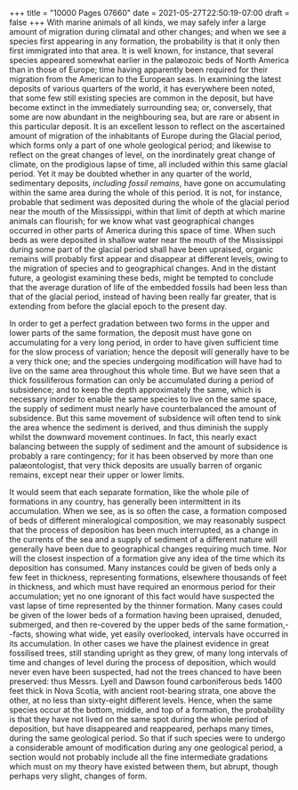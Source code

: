 +++
title = "10000 Pages 07660"
date = 2021-05-27T22:50:19-07:00
draft = false
+++
With marine animals of all kinds, we may safely infer a large amount of migration during climatal and other changes; and when we see a species first appearing in any formation, the probability is that it only then first immigrated into that area. It is well known, for instance, that several species appeared somewhat earlier in the palæozoic beds of North America than in those of Europe; time having apparently been required for their migration from the American to the European seas. In examining the latest deposits of various quarters of the world, it has everywhere been noted, that some few still existing species are common in the deposit, but have become extinct in the immediately surrounding sea; or, conversely, that some are now abundant in the neighbouring sea, but are rare or absent in this particular deposit. It is an excellent lesson to reflect on the ascertained amount of migration of the inhabitants of Europe during the Glacial period, which forms only a part of one whole geological period; and likewise to reflect on the great changes of level, on the inordinately great change of climate, on the prodigious lapse of time, all included within this same glacial period. Yet it may be doubted whether in any quarter of the world, sedimentary deposits, _including fossil remains_, have gone on accumulating within the same area during the whole of this period. It is not, for instance, probable that sediment was deposited during the whole of the glacial period near the mouth of the Mississippi, within that limit of depth at which marine animals can flourish; for we know what vast geographical changes occurred in other parts of America during this space of time. When such beds as were deposited in shallow water near the mouth of the Mississippi during some part of the glacial period shall have been upraised, organic remains will probably first appear and disappear at different levels, owing to the migration of species and to geographical changes. And in the distant future, a geologist examining these beds, might be tempted to conclude that the average duration of life of the embedded fossils had been less than that of the glacial period, instead of having been really far greater, that is extending from before the glacial epoch to the present day.

In order to get a perfect gradation between two forms in the upper and lower parts of the same formation, the deposit must have gone on accumulating for a very long period, in order to have given sufficient time for the slow process of variation; hence the deposit will generally have to be a very thick one; and the species undergoing modification will have had to live on the same area throughout this whole time. But we have seen that a thick fossiliferous formation can only be accumulated during a period of subsidence; and to keep the depth approximately the same, which is necessary inorder to enable the same species to live on the same space, the supply of sediment must nearly have counterbalanced the amount of subsidence. But this same movement of subsidence will often tend to sink the area whence the sediment is derived, and thus diminish the supply whilst the downward movement continues. In fact, this nearly exact balancing between the supply of sediment and the amount of subsidence is probably a rare contingency; for it has been observed by more than one palæontologist, that very thick deposits are usually barren of organic remains, except near their upper or lower limits.

It would seem that each separate formation, like the whole pile of formations in any country, has generally been intermittent in its accumulation. When we see, as is so often the case, a formation composed of beds of different mineralogical composition, we may reasonably suspect that the process of deposition has been much interrupted, as a change in the currents of the sea and a supply of sediment of a different nature will generally have been due to geographical changes requiring much time. Nor will the closest inspection of a formation give any idea of the time which its deposition has consumed. Many instances could be given of beds only a few feet in thickness, representing formations, elsewhere thousands of feet in thickness, and which must have required an enormous period for their accumulation; yet no one ignorant of this fact would have suspected the vast lapse of time represented by the thinner formation. Many cases could be given of the lower beds of a formation having been upraised, denuded, submerged, and then re-covered by the upper beds of the same formation,--facts, showing what wide, yet easily overlooked, intervals have occurred in its accumulation. In other cases we have the plainest evidence in great fossilised trees, still standing upright as they grew, of many long intervals of time and changes of level during the process of deposition, which would never even have been suspected, had not the trees chanced to have been preserved: thus Messrs. Lyell and Dawson found carboniferous beds 1400 feet thick in Nova Scotia, with ancient root-bearing strata, one above the other, at no less than sixty-eight different levels. Hence, when the same species occur at the bottom, middle, and top of a formation, the probability is that they have not lived on the same spot during the whole period of deposition, but have disappeared and reappeared, perhaps many times, during the same geological period. So that if such species were to undergo a considerable amount of modification during any one geological period, a section would not probably include all the fine intermediate gradations which must on my theory have existed between them, but abrupt, though perhaps very slight, changes of form.
